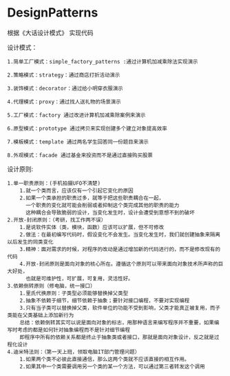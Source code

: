﻿DesignPatterns
==============

根据《大话设计模式》 实现代码

设计模式：

	1.简单工厂模式：simple_factory_patterns :通过计算机加减乘除法实现演示

	2.策略模式：strategy：通过商店打折活动演示

	3.装饰模式：decorator：通过给小明穿衣服演示

	4.代理模式：proxy：通过找人送礼物的场景演示

	5.工厂模式：factory 通过改进计算机加减乘除案例来演示

	6.原型模式：prototype 通过拷贝来实现创建多个建立对象提高效率

	7.模板模式：template 通过两名学生回答同一份题目来演示

	8.外观模式：facade 通过基金来投资而不是通过直接购买股票


设计原则:
	
	1.单一职责原则：(手机拍摄UFO不清楚)
		1.就一个类而言，应该仅有一个引起它变化的原因
		2.如果一个类承担的职责过多，就等于把这些职责耦合在一起，
		  一个职责的变化就可能会削弱或者抑制这个类完成其他的职责的能力
		  这种耦合会导致脆弱的设计，当变化发生时，设计会遭受到意想不到的破坏
	2.开放-封闭原则：（考研，找工作两不误）
		1.是说软件实体（类，模块，函数）应该可以扩展，但不可修改
		2.做法：在最初编写代码时，假设变化不会发生。当变化发生时，我们就创建抽象来隔离以后发生的同类变化
		3.精神：面对需求的时候，对程序的改动是通过增加新的代码进行的，而不是修改现有的代码
		4.开放-封闭原则是面向对象的核心所在。遵循这个原则可以带来面向对象技术所声称的巨大好处，
		  也就是可维护性，可扩展，可复用，灵活性好。
	3.依赖倒转原则（修电脑，统一接口）
		1.里氏代换原则：子类型必须能够替换掉父类型
		2.抽象不依赖于细节，细节依赖于抽象；要针对接口编程，不要对实现编程
		3.只有当子类可以替换掉父类，软件单位的功能不受到影响，父类才能真正被复用，而子类能在父类基础上添加新行为
		总结：依赖倒转其实可以说是面向对象的标志，用那种语言来编写程序并不重要，如果编写时考虑的都是如何针对抽象编程而不是针对细节编程
		即程序中所有的依赖关系都是终止于抽象类或者接口，那就是面向对象设计，反之就是过程化设计
	4.迪米特法则：（第一天上班，领取电脑IT部门管理问题）
		1.如果两个类不必彼此直接通信，那么这两个类就不应该直接的相互作用。
		2.如果其中一个类需要调用另一个类的某一个方法，可以通过第三者转发这个调用





























